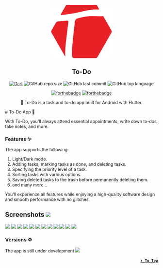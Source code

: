 <div align="center">

<img src="https://github.com/Hossam-Sayed/fancy-todo-app/blob/master/to_do_logo.svg" width="200"/>

## To-Do

[![Dart](https://github.com/Hossam-Sayed/fancy-todo-app/actions/workflows/dart.yml/badge.svg)](https://github.com/Hossam-Sayed/fancy-todo-app/actions/workflows/dart.yml) ![GitHub repo size](https://img.shields.io/github/repo-size/Hossam-Sayed/fancy-todo-app) ![GitHub last commit](https://img.shields.io/github/last-commit/Hossam-Sayed/fancy-todo-app) ![GitHub top language](https://img.shields.io/github/languages/top/Hossam-Sayed/fancy-todo-app)

[![forthebadge](https://forthebadge.com/images/badges/built-with-love.svg)](https://forthebadge.com) [![forthebadge](https://forthebadge.com/images/badges/built-for-android.svg)](https://forthebadge.com)

📝 To-Do is a task and to-do app built for Android with Flutter.
</div>
<!-- 
<div align=right>

**[`↑ To Top`](#top)**
</div>
-->
# To-Do App 📝

With To-Do, you'll always attend essential appointments, write down to-dos, take notes, and more.

### Features :sparkles:

The app supports the following:
1. Light/Dark mode.
2. Adding tasks, marking tasks as done, and deleting tasks.
3. Specifying the priority level of a task.
4. Sorting tasks with various options.
5. Saving deleted tasks to the trash before permanently deleting them.
6. and many more...

You'll experience all features while enjoying a high-quality software design and smooth performance with no glitches.

## Screenshots <img src="https://github.com/Hossam-Sayed/todo/assets/83096913/f8a5a882-d217-4268-bc15-742f074c762f" width=40>

<img src="https://github.com/Hossam-Sayed/todo/assets/83096913/bef8d14e-87c6-43e0-a3ea-2d7072cf93aa" width=200>
<img src="https://github.com/Hossam-Sayed/todo/assets/83096913/87a990ec-f52d-41b3-9b33-bf1fa2b08ce3" width=200>
<img src="https://github.com/Hossam-Sayed/todo/assets/83096913/613d1e6f-509c-42fc-af20-a9a8e62be8fc" width=200>
<img src="https://github.com/Hossam-Sayed/todo/assets/83096913/df68a8a3-d6cf-4e48-977f-afaa79d7df0b" width=200>
<img src="https://github.com/Hossam-Sayed/todo/assets/83096913/e4b9aa1e-5190-4130-80cc-ad99656b5f0e" width=200>
<img src="https://github.com/Hossam-Sayed/todo/assets/83096913/c3fbef6f-ed70-4997-aabd-e0da7a3bb1c4" width=200>
<img src="https://github.com/Hossam-Sayed/todo/assets/83096913/c55abe68-2012-40c7-b966-b8b9a4224354" width=200>
<img src="https://github.com/Hossam-Sayed/todo/assets/83096913/e7960123-5f9a-41be-b798-57ca84e4ed65" width=200>
<img src="https://github.com/Hossam-Sayed/todo/assets/83096913/5763b0cd-a468-4797-9b7a-b0be3dd5f439" width=200>
<img src="https://github.com/Hossam-Sayed/todo/assets/83096913/5953b9f1-b341-4f5f-ab9e-cceffad6e994" width=200>
<img src="https://github.com/Hossam-Sayed/todo/assets/83096913/425fd40b-6af4-437c-9e58-ee17627d17b3" width=200>
<img src="https://github.com/Hossam-Sayed/todo/assets/83096913/91944e35-095f-40da-8b2f-390be46b8b15" width=200>

### Versions ⚙

The app is still under development <img src="https://github.com/Hossam-Sayed/todo/assets/83096913/83deec54-db83-41b9-b209-abe5fff5ec3b" width=30>

<div align=right>

**[`↑ To Top`](#top)**
</div>
